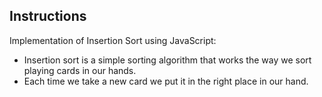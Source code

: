 ## Instructions
Implementation of Insertion Sort using JavaScript:

- Insertion sort is a simple sorting algorithm that works the way we sort playing cards in our hands. 
- Each time we take a new card we put it in the right place in our hand.
